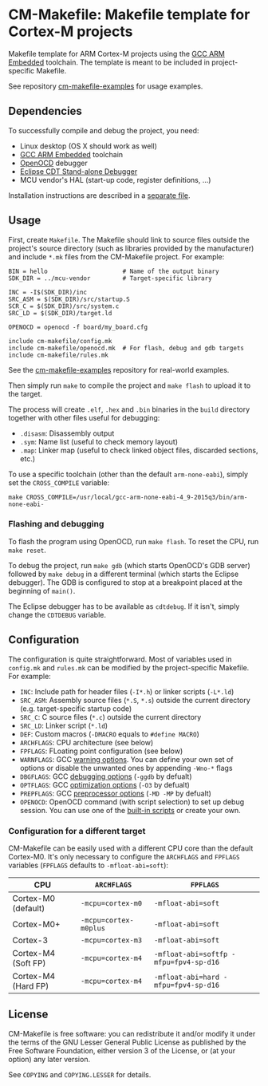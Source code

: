 # CM-Makefile: Makefile template for Cortex-M projects

Makefile template for ARM Cortex-M projects using the [GCC ARM Embedded][1]
toolchain. The template is meant to be included in project-specific Makefile.

See repository [cm-makefile-examples][5] for usage examples.

## Dependencies

To successfully compile and debug the project, you need:

- Linux desktop (OS X should work as well)
- [GCC ARM Embedded][1] toolchain
- [OpenOCD][2] debugger
- [Eclipse CDT Stand-alone Debugger][3]
- MCU vendor's HAL (start-up code, register definitions, ...)

Installation instructions are described in a [separate file](./INSTALL.md).

## Usage

First, create `Makefile`. The Makefile should link to source files outside the
project's source directory (such as libraries provided by the manufacturer) and
include `*.mk` files from the CM-Makefile project. For example:

	BIN = hello                     # Name of the output binary
	SDK_DIR = ../mcu-vendor         # Target-specific library

	INC = -I$(SDK_DIR)/inc
	SRC_ASM = $(SDK_DIR)/src/startup.S
	SCR_C = $(SDK_DIR)/src/system.c
	SRC_LD = $(SDK_DIR)/target.ld

	OPENOCD = openocd -f board/my_board.cfg

	include cm-makefile/config.mk
	include cm-makefile/openocd.mk  # For flash, debug and gdb targets
	include cm-makefile/rules.mk

See the [cm-makefile-examples][5] repository for real-world examples.

Then simply run `make` to compile the project and `make flash` to upload it to
the target.

The process will create `.elf`, `.hex` and `.bin` binaries in the `build`
directory together with other files useful for debugging:

- `.disasm`: Disassembly output
- `.sym`: Name list (useful to check memory layout)
- `.map`: Linker map (useful to check linked object files, discarded sections,
  etc.)

To use a specific toolchain (other than the default `arm-none-eabi`), simply
set the `CROSS_COMPILE` variable:

	make CROSS_COMPILE=/usr/local/gcc-arm-none-eabi-4_9-2015q3/bin/arm-none-eabi-

### Flashing and debugging

To flash the program using OpenOCD, run `make flash`. To reset the CPU, run
`make reset`.

To debug the project, run `make gdb` (which starts OpenOCD's GDB server)
followed by `make debug` in a different terminal (which starts the Eclipse
debugger). The GDB is configured to stop at a breakpoint placed at the beginning
of `main()`.

The Eclipse debugger has to be available as `cdtdebug`. If it isn't, simply
change the `CDTDEBUG` variable.

## Configuration

The configuration is quite straightforward. Most of variables used in
`config.mk` and `rules.mk` can be modified by the project-specific Makefile.
For example:

- `INC`: Include path for header files (`-I*.h`) or linker scripts (`-L*.ld`)
- `SRC_ASM`: Assembly source files (`*.S`, `*.s`) outside the current directory
  (e.g. target-specific startup code)
- `SRC_C`: C source files (`*.c`) outside the current directory
- `SRC_LD`: Linker script (`*.ld`)
- `DEF`: Custom macros (`-DMACRO` equals to `#define MACRO`)
- `ARCHFLAGS`: CPU architecture (see below)
- `FPFLAGS`: FLoating point configuration (see below)
- `WARNFLAGS`: GCC [warning options][6]. You can define your own set of options
  or disable the unwanted ones by appending `-Wno-*` flags
- `DBGFLAGS`: GCC [debugging options][7] (`-ggdb` by defualt)
- `OPTFLAGS`: GCC [optimization options][8] (`-O3` by defualt)
- `PREPFLAGS`: GCC [preprocessor options][9] (`-MD -MP` by defualt)
- `OPENOCD`: OpenOCD command (with script selection) to set up debug session.
  You can use one of the [built-in scripts][4] or create your own.

### Configuration for a different target

CM-Makefile can be easily used with a different CPU core than the default
Cortex-M0. It's only necessary to configure the `ARCHFLAGS` and `FPFLAGS`
variables (`FPFLAGS` defaults to `-mfloat-abi=soft`):

| CPU                 | `ARCHFLAGS`           | `FPFLAGS`                              |
|---------------------|-----------------------|----------------------------------------|
| Cortex-M0 (default) | `-mcpu=cortex-m0`     | `-mfloat-abi=soft`                     |
| Cortex-M0+          | `-mcpu=cortex-m0plus` | `-mfloat-abi=soft`                     |
| Cortex-3            | `-mcpu=cortex-m3`     | `-mfloat-abi=soft`                     |
| Cortex-M4 (Soft FP) | `-mcpu=cortex-m4`     | `-mfloat-abi=softfp -mfpu=fpv4-sp-d16` |
| Cortex-M4 (Hard FP) | `-mcpu=cortex-m4`     | `-mfloat-abi=hard -mfpu=fpv4-sp-d16`   |

## License

CM-Makefile is free software: you can redistribute it and/or modify it under the
terms of the GNU Lesser General Public License as published by the Free Software
Foundation, either version 3 of the License, or (at your option) any later
version.

See `COPYING` and `COPYING.LESSER` for details.

[1]: https://launchpad.net/gcc-arm-embedded
[2]: http://openocd.org/
[3]: https://wiki.eclipse.org/CDT/StandaloneDebugger
[4]: https://github.com/ntfreak/openocd/tree/master/tcl/board
[5]: https://github.com/adamheinrich/cm-makefile-examples
[6]: https://gcc.gnu.org/onlinedocs/gcc/Warning-Options.html
[7]: https://gcc.gnu.org/onlinedocs/gcc/Debugging-Options.html
[8]: https://gcc.gnu.org/onlinedocs/gcc/Optimize-Options.html
[9]: https://gcc.gnu.org/onlinedocs/gcc/Preprocessor-Options.html
